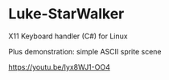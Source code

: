 # Luke-StarWalker
X11 Keyboard handler (C#) for Linux

Plus demonstration: simple ASCII sprite scene

https://youtu.be/Iyx8WJ1-OO4
